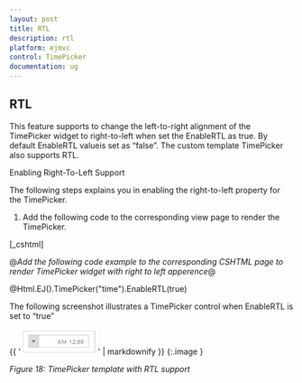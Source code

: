 ```yaml
---
layout: post
title: RTL
description: rtl
platform: ejmvc
control: TimePicker
documentation: ug
---
```


## RTL

This feature supports to change the left-to-right alignment of the TimePicker widget to right-to-left when set the EnableRTL as true. By default EnableRTL valueis set as “false”. The custom template TimePicker also supports RTL.

Enabling Right-To-Left Support

The following steps explains you in enabling the right-to-left property for the TimePicker.

1. Add the following code to the corresponding view page to render the TimePicker.   



[_cshtml]

@*Add the following code example to the corresponding CSHTML page to render TimePicker widget with right to left apperence*@

@Html.EJ().TimePicker("time").EnableRTL(true)



The following screenshot illustrates a TimePicker control when EnableRTL is set to “true”



{{ '![](RTL_images/RTL_img1.png)' | markdownify }}
{:.image }


_Figure 18: TimePicker template with RTL support_

